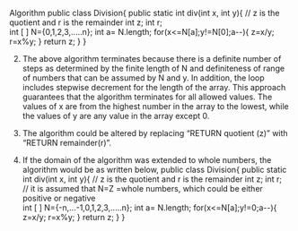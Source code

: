Algorithm
public class Division{
public static int div(int x, int y){
// z is the quotient and r is the remainder
 int z;
 int r;              
 int [ ] N={0,1,2,3,.....n};
 int a= N.length;
for(x<=N[a];y!=N[0];a--){
    z=x/y;
    r=x%y;
     }
 return z;
    }
}

2.	The above algorithm terminates because there is a definite number of steps as determined by the finite length of N and definiteness of range of numbers that can be assumed by N and y. In addition, the loop includes stepwise decrement for the length of the array. This approach guarantees that the algorithm terminates for all allowed values.
The values of x are from the highest number in the array to the lowest, while the values of y are any value in the array except 0.
3.	The algorithm could be altered by replacing “RETURN quotient (z)” with “RETURN remainder(r)”.

4.	If the domain of the algorithm was extended to whole numbers, the algorithm would be as written below,
public class Division{
public static int div(int x, int y){
// z is the quotient and r is the remainder
 int z;
 int r;   
// it is assumed that N=Z =whole numbers, which could be either positive or negative           
 int [ ] N={-n,...-1,0,1,2,3,.....n};
 int a= N.length;
for(x<=N[a];y!=0;a--){
    z=x/y;
    r=x%y;
     }
 return z;
    }
}
